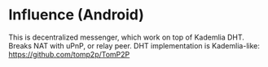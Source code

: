# Influence (Android)
This is decentralized messenger, which work on top of Kademlia DHT. Breaks NAT with uPnP, or relay peer. DHT implementation is Kademlia-like: https://github.com/tomp2p/TomP2P
